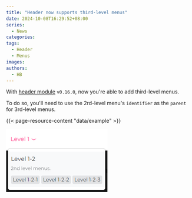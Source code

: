 ```yaml
---
title: "Header now supports third-level menus"
date: 2024-10-08T16:29:52+08:00
series:
  - News
categories:
tags:
  - Header
  - Menus
images:
authors:
  - HB
---
```


With [header module](/modules/header) `v0.16.0`, now you're able to add third-level menus.

<!--more-->

To do so, you'll need to use the 2rd-level menu's `identifier` as the `parent` for 3rd-level menus.

{{< page-resource-content "data/example" >}}

![Header third-level menus example](example.png#center)
